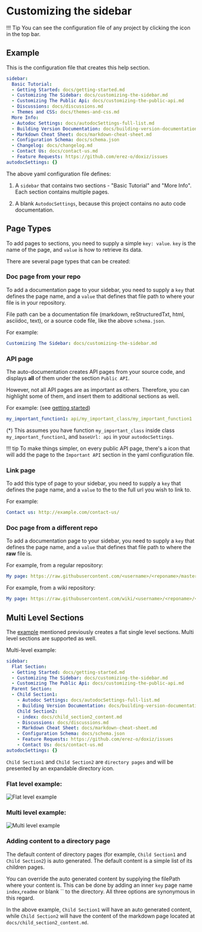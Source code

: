 Customizing the sidebar
=======================

!!! Tip
    You can see the configuration file of any project by clicking the <code><i class="fa fa-wrench"></i></code> icon in the top bar.

Example
-------
This is the configuration file that creates this help section. 

```yaml
sidebar:
  Basic Tutorial:
  - Getting Started: docs/getting-started.md
  - Customizing The Sidebar: docs/customizing-the-sidebar.md
  - Customizing The Public Api: docs/customizing-the-public-api.md
  - Discussions: docs/discussions.md
  - Themes and CSS: docs/themes-and-css.md
  More Info:
  - Autodoc Settings: docs/autodocSettings-full-list.md
  - Building Version Documentation: docs/building-version-documentation.md
  - Markdown Cheat Sheet: docs/markdown-cheat-sheet.md
  - Configuration Schema: docs/schema.json
  - Changelog: docs/changelog.md
  - Contact Us: docs/contact-us.md
  - Feature Requests: https://github.com/erez-o/doxiz/issues
autodocSettings: {}
```

The above yaml configuration file defines:

1.  A `sidebar` that contains two sections - "Basic Tutorial" and "More Info". Each section contains multiple pages.

2.  A blank `AutodocSettings`, because this project contains no auto code documentation.


Page Types
----------
To add pages to sections, you need to supply a simple `key: value`. `key` is the name of the page, and `value` is how to retrieve its data.

There are several page types that can be created:

### Doc page from your repo

To add a documentation page to your sidebar, you need to supply a `key` that defines the page name, and a `value` that defines that file path to where your file is in your repository.

File path can be a documentation file (markdown, reStructuredTxt, html, asciidoc, text), or a source code file, like the above `schema.json`.

For example:

```yaml
Customizing The Sidebar: docs/customizing-the-sidebar.md
```


### API page

The auto-documentation creates API pages from your source code, and displays **all** of them under the section `Public API`.
 
However, not all API pages are as important as others. Therefore, you can highlight some of them, and insert them to additional sections as well.

For example: (see [getting started](https://doxiz.com/getting_started/#configuration-file))

```yaml
my_important_function1: api/my_important_class/my_important_function1
```

(*) This assumes you have function `my_important_class` inside class `my_important_function1`, and `baseUrl: api` in your `autodocSettings`.

!!! tip
    To make things simpler, on every public API page, there's a <code><i class="fa fa-star-o"></i></code> icon that will add the page to the `Important API` section in the yaml configuration file.

### Link page

To add this type of page to your sidebar, you need to supply a `key` that defines the page name, and a `value` to the to the full url you wish to link to. 

For example: 

```yaml
Contact us: http://example.com/contact-us/
```
        
### Doc page from a different repo

To add a documentation page to your sidebar, you need to supply a `key` that defines the page name, and a `value` that defines that file path to where the **raw** file is.

For example, from a regular repository:
    
```yaml
My page: https://raw.githubusercontent.com/<username>/<reponame>/master/<filename>.md
```
    
For example, from a wiki repository:
    
```yaml
My page: https://raw.githubusercontent.com/wiki/<username>/<reponame>/<filename>.md
```
        
        
Multi Level Sections
--------------------

The [example](#example) mentioned previously creates a flat single level sections. Multi level sections are supported as well.

Multi-level example:

```yaml
sidebar:
  Flat Section:
  - Getting Started: docs/getting-started.md
  - Customizing The Sidebar: docs/customizing-the-sidebar.md
  - Customizing The Public Api: docs/customizing-the-public-api.md
  Parent Section:
  - Child Section1:
    - Autodoc Settings: docs/autodocSettings-full-list.md
    - Building Version Documentation: docs/building-version-documentation.md
    Child Section2:
    - index: docs/child_section2_content.md
    - Discussions: docs/discussions.md
    - Markdown Cheat Sheet: docs/markdown-cheat-sheet.md
    - Configuration Schema: docs/schema.json
    - Feature Requests: https://github.com/erez-o/doxiz/issues
    - Contact Us: docs/contact-us.md
autodocSettings: {}
```

`Child Section1` and `Child Section2` are `directory pages` and will be presented by an expandable directory icon.


### Flat level example:

![Flat level example](https://raw.githubusercontent.com/erez-o/doxiz/master/images/docs-single_level_sidebar.png)

### Multi level example:

![Multi level example](https://raw.githubusercontent.com/erez-o/doxiz/master/images/docs-multi_level_sidebar.png)

### Adding content to a directory page

The default content of directory pages (for example, `Child Section1` and `Child Section2`) is auto generated. The default content is a simple list of its children pages. 

You can override the auto generated content by supplying the filePath where your content is. This can be done by adding an inner `key` page name `index`,`readme` or blank `` to the directory. All three options are synonymous in this regard.

In the above example, `Child Section1` will have an auto generated content, while `Child Section2` will have the content of the markdown page located at `docs/child_section2_content.md`.